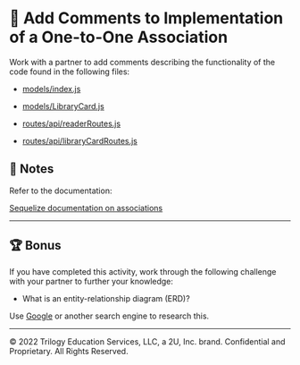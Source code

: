 # 📐 Add Comments to Implementation of a One-to-One Association

Work with a partner to add comments describing the functionality of the code found in the following files:

* [models/index.js](./Unsolved/models/index.js)

* [models/LibraryCard.js](./Unsolved/models/LibraryCard.js)

* [routes/api/readerRoutes.js](./Unsolved/routes/api/readerRoutes.js)

* [routes/api/libraryCardRoutes.js](./Unsolved/routes/api/libraryCardRoutes.js)

## 📝 Notes

Refer to the documentation:

[Sequelize documentation on associations](https://sequelize.org/master/manual/assocs.html)

---

## 🏆 Bonus

If you have completed this activity, work through the following challenge with your partner to further your knowledge:

* What is an entity-relationship diagram (ERD)?

Use [Google](https://www.google.com) or another search engine to research this.

---
© 2022 Trilogy Education Services, LLC, a 2U, Inc. brand. Confidential and Proprietary. All Rights Reserved.
